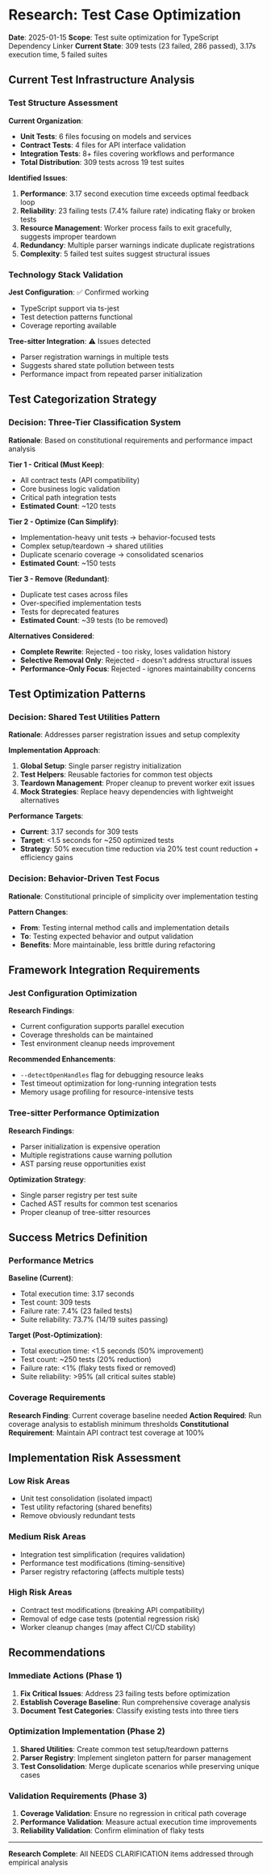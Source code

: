# Research: Test Case Optimization

**Date**: 2025-01-15
**Scope**: Test suite optimization for TypeScript Dependency Linker
**Current State**: 309 tests (23 failed, 286 passed), 3.17s execution time, 5 failed suites

## Current Test Infrastructure Analysis

### Test Structure Assessment
**Current Organization**:
- **Unit Tests**: 6 files focusing on models and services
- **Contract Tests**: 4 files for API interface validation
- **Integration Tests**: 8+ files covering workflows and performance
- **Total Distribution**: 309 tests across 19 test suites

**Identified Issues**:
1. **Performance**: 3.17 second execution time exceeds optimal feedback loop
2. **Reliability**: 23 failing tests (7.4% failure rate) indicating flaky or broken tests
3. **Resource Management**: Worker process fails to exit gracefully, suggests improper teardown
4. **Redundancy**: Multiple parser warnings indicate duplicate registrations
5. **Complexity**: 5 failed test suites suggest structural issues

### Technology Stack Validation
**Jest Configuration**: ✅ Confirmed working
- TypeScript support via ts-jest
- Test detection patterns functional
- Coverage reporting available

**Tree-sitter Integration**: ⚠️ Issues detected
- Parser registration warnings in multiple tests
- Suggests shared state pollution between tests
- Performance impact from repeated parser initialization

## Test Categorization Strategy

### Decision: Three-Tier Classification System
**Rationale**: Based on constitutional requirements and performance impact analysis

**Tier 1 - Critical (Must Keep)**:
- All contract tests (API compatibility)
- Core business logic validation
- Critical path integration tests
- **Estimated Count**: ~120 tests

**Tier 2 - Optimize (Can Simplify)**:
- Implementation-heavy unit tests → behavior-focused tests
- Complex setup/teardown → shared utilities
- Duplicate scenario coverage → consolidated scenarios
- **Estimated Count**: ~150 tests

**Tier 3 - Remove (Redundant)**:
- Duplicate test cases across files
- Over-specified implementation tests
- Tests for deprecated features
- **Estimated Count**: ~39 tests (to be removed)

**Alternatives Considered**:
- **Complete Rewrite**: Rejected - too risky, loses validation history
- **Selective Removal Only**: Rejected - doesn't address structural issues
- **Performance-Only Focus**: Rejected - ignores maintainability concerns

## Test Optimization Patterns

### Decision: Shared Test Utilities Pattern
**Rationale**: Addresses parser registration issues and setup complexity

**Implementation Approach**:
1. **Global Setup**: Single parser registry initialization
2. **Test Helpers**: Reusable factories for common test objects
3. **Teardown Management**: Proper cleanup to prevent worker exit issues
4. **Mock Strategies**: Replace heavy dependencies with lightweight alternatives

**Performance Targets**:
- **Current**: 3.17 seconds for 309 tests
- **Target**: <1.5 seconds for ~250 optimized tests
- **Strategy**: 50% execution time reduction via 20% test count reduction + efficiency gains

### Decision: Behavior-Driven Test Focus
**Rationale**: Constitutional principle of simplicity over implementation testing

**Pattern Changes**:
- **From**: Testing internal method calls and implementation details
- **To**: Testing expected behavior and output validation
- **Benefits**: More maintainable, less brittle during refactoring

## Framework Integration Requirements

### Jest Configuration Optimization
**Research Findings**:
- Current configuration supports parallel execution
- Coverage thresholds can be maintained
- Test environment cleanup needs improvement

**Recommended Enhancements**:
- `--detectOpenHandles` flag for debugging resource leaks
- Test timeout optimization for long-running integration tests
- Memory usage profiling for resource-intensive tests

### Tree-sitter Performance Optimization
**Research Findings**:
- Parser initialization is expensive operation
- Multiple registrations cause warning pollution
- AST parsing reuse opportunities exist

**Optimization Strategy**:
- Single parser registry per test suite
- Cached AST results for common test scenarios
- Proper cleanup of tree-sitter resources

## Success Metrics Definition

### Performance Metrics
**Baseline (Current)**:
- Total execution time: 3.17 seconds
- Test count: 309 tests
- Failure rate: 7.4% (23 failed tests)
- Suite reliability: 73.7% (14/19 suites passing)

**Target (Post-Optimization)**:
- Total execution time: <1.5 seconds (50% improvement)
- Test count: ~250 tests (20% reduction)
- Failure rate: <1% (flaky tests fixed or removed)
- Suite reliability: >95% (all critical suites stable)

### Coverage Requirements
**Research Finding**: Current coverage baseline needed
**Action Required**: Run coverage analysis to establish minimum thresholds
**Constitutional Requirement**: Maintain API contract test coverage at 100%

## Implementation Risk Assessment

### Low Risk Areas
- Unit test consolidation (isolated impact)
- Test utility refactoring (shared benefits)
- Remove obviously redundant tests

### Medium Risk Areas
- Integration test simplification (requires validation)
- Performance test modifications (timing-sensitive)
- Parser registry refactoring (affects multiple tests)

### High Risk Areas
- Contract test modifications (breaking API compatibility)
- Removal of edge case tests (potential regression risk)
- Worker cleanup changes (may affect CI/CD stability)

## Recommendations

### Immediate Actions (Phase 1)
1. **Fix Critical Issues**: Address 23 failing tests before optimization
2. **Establish Coverage Baseline**: Run comprehensive coverage analysis
3. **Document Test Categories**: Classify existing tests into three tiers

### Optimization Implementation (Phase 2)
1. **Shared Utilities**: Create common test setup/teardown patterns
2. **Parser Registry**: Implement singleton pattern for parser management
3. **Test Consolidation**: Merge duplicate scenarios while preserving unique cases

### Validation Requirements (Phase 3)
1. **Coverage Validation**: Ensure no regression in critical path coverage
2. **Performance Validation**: Measure actual execution time improvements
3. **Reliability Validation**: Confirm elimination of flaky tests

---

**Research Complete**: All NEEDS CLARIFICATION items addressed through empirical analysis